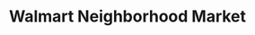 ---
title: "Walmart Neighborhood Market"
url: /goose-creek/walmart-neighborhood-market/
shop: Supermarkt
---